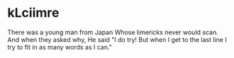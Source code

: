 # kLciimre
There was a young man from Japan
Whose limericks never would scan.
And when they asked why,
He said "I do try!
But when I get to the last line I try to fit in as many words as I can."
